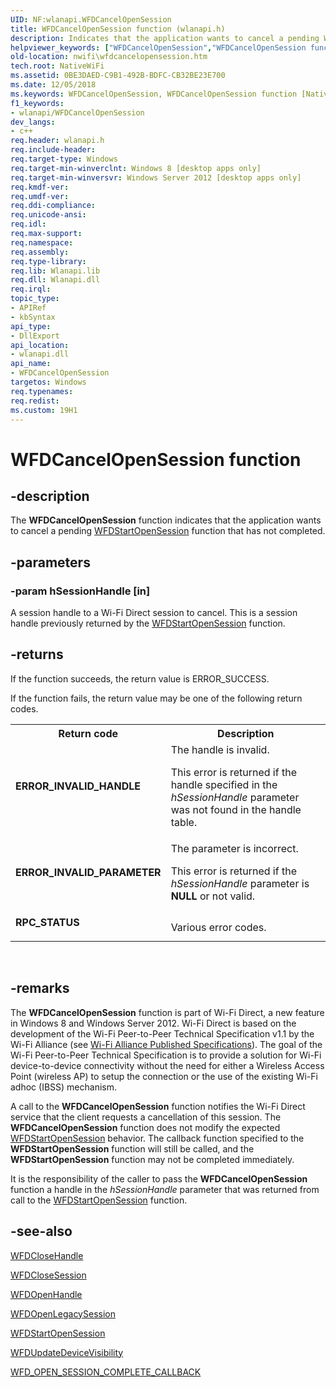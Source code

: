 ```yaml
---
UID: NF:wlanapi.WFDCancelOpenSession
title: WFDCancelOpenSession function (wlanapi.h)
description: Indicates that the application wants to cancel a pending WFDStartOpenSession function that has not completed.
helpviewer_keywords: ["WFDCancelOpenSession","WFDCancelOpenSession function [NativeWIFI]","nwifi.wfdcancelopensession","wlanapi/WFDCancelOpenSession"]
old-location: nwifi\wfdcancelopensession.htm
tech.root: NativeWiFi
ms.assetid: 0BE3DAED-C9B1-492B-BDFC-CB32BE23E700
ms.date: 12/05/2018
ms.keywords: WFDCancelOpenSession, WFDCancelOpenSession function [NativeWIFI], nwifi.wfdcancelopensession, wlanapi/WFDCancelOpenSession
f1_keywords:
- wlanapi/WFDCancelOpenSession
dev_langs:
- c++
req.header: wlanapi.h
req.include-header: 
req.target-type: Windows
req.target-min-winverclnt: Windows 8 [desktop apps only]
req.target-min-winversvr: Windows Server 2012 [desktop apps only]
req.kmdf-ver: 
req.umdf-ver: 
req.ddi-compliance: 
req.unicode-ansi: 
req.idl: 
req.max-support: 
req.namespace: 
req.assembly: 
req.type-library: 
req.lib: Wlanapi.lib
req.dll: Wlanapi.dll
req.irql: 
topic_type:
- APIRef
- kbSyntax
api_type:
- DllExport
api_location:
- wlanapi.dll
api_name:
- WFDCancelOpenSession
targetos: Windows
req.typenames: 
req.redist: 
ms.custom: 19H1
---
```


# WFDCancelOpenSession function


## -description


The  <b>WFDCancelOpenSession</b> function indicates that the application wants to cancel a pending <a href="https://docs.microsoft.com/windows/desktop/api/wlanapi/nf-wlanapi-wfdstartopensession">WFDStartOpenSession</a> function that has not completed.


## -parameters




### -param hSessionHandle [in]

A session handle to a Wi-Fi Direct session to cancel. This is a session handle previously returned by the <a href="https://docs.microsoft.com/windows/desktop/api/wlanapi/nf-wlanapi-wfdstartopensession">WFDStartOpenSession</a> function.


## -returns



If the function succeeds, the return value is ERROR_SUCCESS.

If the function fails, the return value may be one of the following return codes.

<table>
<tr>
<th>Return code</th>
<th>Description</th>
</tr>
<tr>
<td width="40%">
<dl>
<dt><b>ERROR_INVALID_HANDLE</b></dt>
</dl>
</td>
<td width="60%">
The handle is invalid. 

This error is returned if the handle specified in the <i>hSessionHandle</i>  parameter was not found in the handle table.

</td>
</tr>
<tr>
<td width="40%">
<dl>
<dt><b>ERROR_INVALID_PARAMETER</b></dt>
</dl>
</td>
<td width="60%">
The parameter is incorrect. 

This error is returned if the <i>hSessionHandle</i> parameter is <b>NULL</b> or not valid.

</td>
</tr>
<tr>
<td width="40%">
<dl>
<dt><b>RPC_STATUS</b></dt>
</dl>
</td>
<td width="60%">
Various error codes.

</td>
</tr>
</table>
 




## -remarks



The <b>WFDCancelOpenSession</b> function is part of Wi-Fi Direct, a new feature in Windows 8 and Windows Server 2012. Wi-Fi Direct is based on the development of the Wi-Fi Peer-to-Peer Technical Specification v1.1 by the Wi-Fi Alliance (see <a href="https://www.wi-fi.org/featured-topics">Wi-Fi Alliance Published Specifications</a>). The goal of the Wi-Fi Peer-to-Peer Technical Specification is to provide a solution for Wi-Fi device-to-device connectivity without the need for either a Wireless Access Point (wireless AP) to setup the connection or the use of the existing Wi-Fi adhoc (IBSS) mechanism. 



A call to the <b>WFDCancelOpenSession</b> function notifies the Wi-Fi Direct service that the client requests a cancellation of this session. The <b>WFDCancelOpenSession</b> function does not modify the expected <a href="https://docs.microsoft.com/windows/desktop/api/wlanapi/nf-wlanapi-wfdstartopensession">WFDStartOpenSession</a> behavior. The  callback function specified to the <b>WFDStartOpenSession</b> function will still be called, and the <b>WFDStartOpenSession</b> function may not be completed immediately.

It is the responsibility of the caller to pass the <b>WFDCancelOpenSession</b> function a handle in the <i>hSessionHandle </i>parameter that was returned from call to the <a href="https://docs.microsoft.com/windows/desktop/api/wlanapi/nf-wlanapi-wfdstartopensession">WFDStartOpenSession</a> function.






## -see-also




<a href="https://docs.microsoft.com/windows/desktop/api/wlanapi/nf-wlanapi-wfdclosehandle">WFDCloseHandle</a>



<a href="https://docs.microsoft.com/windows/desktop/api/wlanapi/nf-wlanapi-wfdclosesession">WFDCloseSession</a>



<a href="https://docs.microsoft.com/windows/desktop/api/wlanapi/nf-wlanapi-wfdopenhandle">WFDOpenHandle</a>



<a href="https://docs.microsoft.com/windows/desktop/api/wlanapi/nf-wlanapi-wfdopenlegacysession">WFDOpenLegacySession</a>



<a href="https://docs.microsoft.com/windows/desktop/api/wlanapi/nf-wlanapi-wfdstartopensession">WFDStartOpenSession</a>



<a href="https://docs.microsoft.com/windows/desktop/api/wlanapi/nf-wlanapi-wfdupdatedevicevisibility">WFDUpdateDeviceVisibility</a>



<a href="https://docs.microsoft.com/windows/desktop/api/wlanapi/nc-wlanapi-wfd_open_session_complete_callback">WFD_OPEN_SESSION_COMPLETE_CALLBACK</a>
 

 

